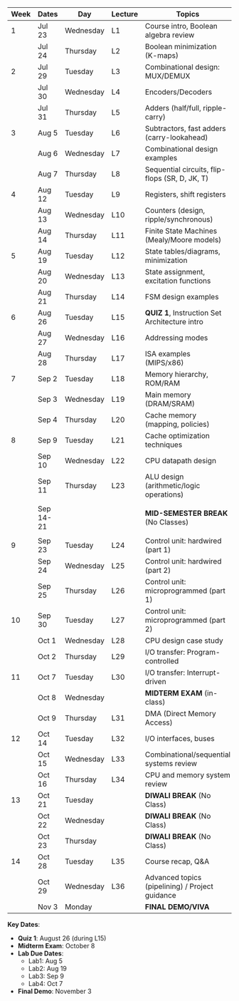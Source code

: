 | Week | Dates       | Day       | Lecture | Topics                                                                 |
|------|-------------|-----------|---------|------------------------------------------------------------------------|
| 1    | Jul 23      | Wednesday | L1      | Course intro, Boolean algebra review                                   |
|      | Jul 24      | Thursday  | L2      | Boolean minimization (K-maps)                                          |
| 2    | Jul 29      | Tuesday   | L3      | Combinational design: MUX/DEMUX                                        |
|      | Jul 30      | Wednesday | L4      | Encoders/Decoders                                                      |
|      | Jul 31      | Thursday  | L5      | Adders (half/full, ripple-carry)                                       |
| 3    | Aug 5       | Tuesday   | L6      | Subtractors, fast adders (carry-lookahead)                             |
|      | Aug 6       | Wednesday | L7      | Combinational design examples                                          |
|      | Aug 7       | Thursday  | L8      | Sequential circuits, flip-flops (SR, D, JK, T)                         |
| 4    | Aug 12      | Tuesday   | L9      | Registers, shift registers                                             |
|      | Aug 13      | Wednesday | L10     | Counters (design, ripple/synchronous)                                  |
|      | Aug 14      | Thursday  | L11     | Finite State Machines (Mealy/Moore models)                             |
| 5    | Aug 19      | Tuesday   | L12     | State tables/diagrams, minimization                                    |
|      | Aug 20      | Wednesday | L13     | State assignment, excitation functions                                 |
|      | Aug 21      | Thursday  | L14     | FSM design examples                                                    |
| 6    | Aug 26      | Tuesday   | L15     | **QUIZ 1**, Instruction Set Architecture intro                         |
|      | Aug 27      | Wednesday | L16     | Addressing modes                                                       |
|      | Aug 28      | Thursday  | L17     | ISA examples (MIPS/x86)                                                |
| 7    | Sep 2       | Tuesday   | L18     | Memory hierarchy, ROM/RAM                                              |
|      | Sep 3       | Wednesday | L19     | Main memory (DRAM/SRAM)                                                |
|      | Sep 4       | Thursday  | L20     | Cache memory (mapping, policies)                                       |
| 8    | Sep 9       | Tuesday   | L21     | Cache optimization techniques                                          |
|      | Sep 10      | Wednesday | L22     | CPU datapath design                                                    |
|      | Sep 11      | Thursday  | L23     | ALU design (arithmetic/logic operations)                               |
|      |             |           |         |                                                                        |
|      | Sep 14-21   |           |         | **MID-SEMESTER BREAK** (No Classes)                                    |
|      |             |           |         |                                                                        |
| 9    | Sep 23      | Tuesday   | L24     | Control unit: hardwired (part 1)                                       |
|      | Sep 24      | Wednesday | L25     | Control unit: hardwired (part 2)                                       |
|      | Sep 25      | Thursday  | L26     | Control unit: microprogrammed (part 1)                                 |
| 10   | Sep 30      | Tuesday   | L27     | Control unit: microprogrammed (part 2)                                 |
|      | Oct 1       | Wednesday | L28     | CPU design case study                                                  |
|      | Oct 2       | Thursday  | L29     | I/O transfer: Program-controlled                                       |
| 11   | Oct 7       | Tuesday   | L30     | I/O transfer: Interrupt-driven                                         |
|      | Oct 8       | Wednesday |         | **MIDTERM EXAM** (in-class)                                            |
|      | Oct 9       | Thursday  | L31     | DMA (Direct Memory Access)                                             |
| 12   | Oct 14      | Tuesday   | L32     | I/O interfaces, buses                                                  |
|      | Oct 15      | Wednesday | L33     | Combinational/sequential systems review                                |
|      | Oct 16      | Thursday  | L34     | CPU and memory system review                                           |
| 13   | Oct 21      | Tuesday   |         | **DIWALI BREAK** (No Class)                                            |
|      | Oct 22      | Wednesday |         | **DIWALI BREAK** (No Class)                                            |
|      | Oct 23      | Thursday  |         | **DIWALI BREAK** (No Class)                                            |
| 14   | Oct 28      | Tuesday   | L35     | Course recap, Q&A                                                      |
|      | Oct 29      | Wednesday | L36     | Advanced topics (pipelining) / Project guidance                        |
|      | Nov 3       | Monday    |         | **FINAL DEMO/VIVA**                                                    |

**Key Dates**:
- **Quiz 1**: August 26 (during L15)
- **Midterm Exam**: October 8
- **Lab Due Dates**: 
  - Lab1: Aug 5
  - Lab2: Aug 19
  - Lab3: Sep 9
  - Lab4: Oct 7
- **Final Demo**: November 3
